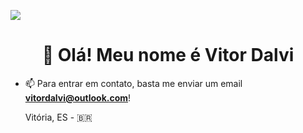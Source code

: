 <a href="https://wakatime.com/@fda95573-7762-4775-a6bc-01089b0fed00"><img src="https://wakatime.com/badge/user/fda95573-7762-4775-a6bc-01089b0fed00.svg"></a>
<h1 align="center">👋 Olá! Meu nome é Vitor Dalvi</h1>

- 📫 Para entrar em contato, basta me enviar um email **vitordalvi@outlook.com**!











  Vitória, ES - 🇧🇷
<!--START_SECTION:waka-->
<!--END_SECTION:waka-->
